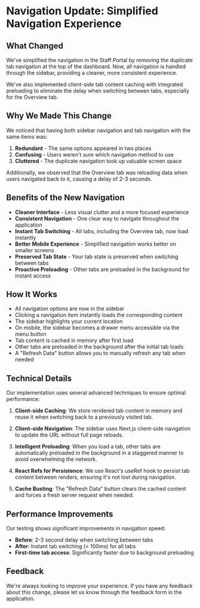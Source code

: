 # Navigation Update: Simplified Navigation Experience

## What Changed

We've simplified the navigation in the Staff Portal by removing the duplicate tab navigation at the top of the dashboard. Now, all navigation is handled through the sidebar, providing a cleaner, more consistent experience.

We've also implemented client-side tab content caching with integrated preloading to eliminate the delay when switching between tabs, especially for the Overview tab.

## Why We Made This Change

We noticed that having both sidebar navigation and tab navigation with the same items was:

1. **Redundant** - The same options appeared in two places
2. **Confusing** - Users weren't sure which navigation method to use
3. **Cluttered** - The duplicate navigation took up valuable screen space

Additionally, we observed that the Overview tab was reloading data when users navigated back to it, causing a delay of 2-3 seconds.

## Benefits of the New Navigation

- **Cleaner Interface** - Less visual clutter and a more focused experience
- **Consistent Navigation** - One clear way to navigate throughout the application
- **Instant Tab Switching** - All tabs, including the Overview tab, now load instantly
- **Better Mobile Experience** - Simplified navigation works better on smaller screens
- **Preserved Tab State** - Your tab state is preserved when switching between tabs
- **Proactive Preloading** - Other tabs are preloaded in the background for instant access

## How It Works

- All navigation options are now in the sidebar
- Clicking a navigation item instantly loads the corresponding content
- The sidebar highlights your current location
- On mobile, the sidebar becomes a drawer menu accessible via the menu button
- Tab content is cached in memory after first load
- Other tabs are preloaded in the background after the initial tab loads
- A "Refresh Data" button allows you to manually refresh any tab when needed

## Technical Details

Our implementation uses several advanced techniques to ensure optimal performance:

1. **Client-side Caching**: We store rendered tab content in memory and reuse it when switching back to a previously visited tab.

2. **Client-side Navigation**: The sidebar uses Next.js client-side navigation to update the URL without full page reloads.

3. **Intelligent Preloading**: When you load a tab, other tabs are automatically preloaded in the background in a staggered manner to avoid overwhelming the network.

4. **React Refs for Persistence**: We use React's useRef hook to persist tab content between renders, ensuring it's not lost during navigation.

5. **Cache Busting**: The "Refresh Data" button clears the cached content and forces a fresh server request when needed.

## Performance Improvements

Our testing shows significant improvements in navigation speed:

- **Before**: 2-3 second delay when switching between tabs
- **After**: Instant tab switching (< 100ms) for all tabs
- **First-time tab access**: Significantly faster due to background preloading

## Feedback

We're always looking to improve your experience. If you have any feedback about this change, please let us know through the feedback form in the application. 